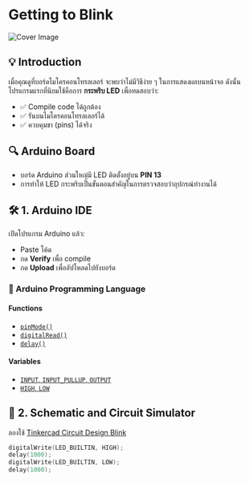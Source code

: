 # Getting to Blink

![Cover Image](https://mewing-nebula-d50.notion.site/images/page-cover/met_canaletto_1720.jpg)

## 💡 Introduction

เมื่อคุณดูที่บอร์ดไมโครคอนโทรลเลอร์ จะพบว่าไม่มีวิธีง่าย ๆ ในการแสดงผลบนหน้าจอ ดังนั้นโปรแกรมแรกที่นิยมใช้คือการ **กระพริบ LED** เพื่อทดสอบว่า:

- ✅ Compile code ได้ถูกต้อง
- ✅ รันบนไมโครคอนโทรลเลอร์ได้
- ✅ ควบคุมขา (pins) ได้จริง

## 🔍 Arduino Board

- บอร์ด Arduino ส่วนใหญ่มี LED ติดตั้งอยู่บน **PIN 13**
- การทำให้ LED กระพริบเป็นขั้นตอนสำคัญในการตรวจสอบว่าอุปกรณ์ทำงานได้

## 🛠️ 1. Arduino IDE

เปิดโปรแกรม Arduino แล้ว:

- Paste โค้ด
- กด **Verify** เพื่อ compile
- กด **Upload** เพื่ออัปโหลดไปยังบอร์ด

### 📘 Arduino Programming Language

#### Functions

- [`pinMode()`](https://www.arduino.cc/reference/en/language/functions/digital-io/pinmode/)
- [`digitalRead()`](https://www.arduino.cc/reference/en/language/functions/digital-io/digitalread/)
- [`delay()`](https://www.arduino.cc/reference/en/language/functions/time/delay/)

#### Variables

- [`INPUT`, `INPUT_PULLUP`, `OUTPUT`](https://www.arduino.cc/reference/en/language/variables/constants/inputoutputpullup/)
- [`HIGH`, `LOW`](https://www.arduino.cc/reference/en/language/variables/constants/highlow/)

## 🔧 2. Schematic and Circuit Simulator

ลองใช้ [Tinkercad Circuit Design Blink](https://www.tinkercad.com/things/0LWlH4WEsVC-blink?sharecode=S3q8Pjr8kyig00HoM01p_wVuP3_XJTq3WRuQ_QlWQW4)

```cpp
digitalWrite(LED_BUILTIN, HIGH);
delay(1000);
digitalWrite(LED_BUILTIN, LOW);
delay(1000);
